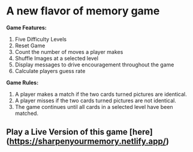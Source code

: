 # A new flavor of memory game

**Game Features:**

1. Five Difficulty Levels
2. Reset Game
3. Count the number of moves a player makes
4. Shuffle Images at a selected level
5. Display messages to drive encouragement throughout the game
6. Calculate players guess rate

**Game Rules:**

1. A player makes a match if the two cards turned pictures are identical.
2. A player misses if the two cards turned pictures are not identical.
3. The game continues until all cards in a selected level have been matched.

## Play a Live Version of this game [here] (https://sharpenyourmemory.netlify.app/)
